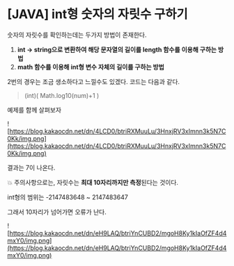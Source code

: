 # [JAVA] int형 숫자의 자릿수 구하기

숫자의 자릿수를 확인하는데는 두가지 방법이 존재한다.

1. **int -> string으로 변환하여 해당 문자열의 길이를 length 함수를 이용해 구하는 방법**
2. **math 함수를 이용해 int형 변수 자체의 길이를 구하는 방법**

2번의 경우는 조금 생소하다고 느낄수도 있겠다. 코드는 다음과 같다.

> (int)( Math.log10(num)+1 )
> 

예제를 함께 살펴보자

![https://blog.kakaocdn.net/dn/4LCD0/btriRXMuuLu/3HnxjRV3xImnn3k5N7C0Kk/img.png](https://blog.kakaocdn.net/dn/4LCD0/btriRXMuuLu/3HnxjRV3xImnn3k5N7C0Kk/img.png)

결과는 7이 나온다.

💥 주의사항으로는, 자릿수는 **최대 10자리까지만 측정**된다는 것이다.

int형의 범위는 -2147483648 ~ 2147483647

그래서 10자리가 넘어가면 오류가 난다.

![https://blog.kakaocdn.net/dn/eH9LAQ/btriYnCUBD2/mgoH8Ky1kIaOfZF4d4mxY0/img.png](https://blog.kakaocdn.net/dn/eH9LAQ/btriYnCUBD2/mgoH8Ky1kIaOfZF4d4mxY0/img.png)